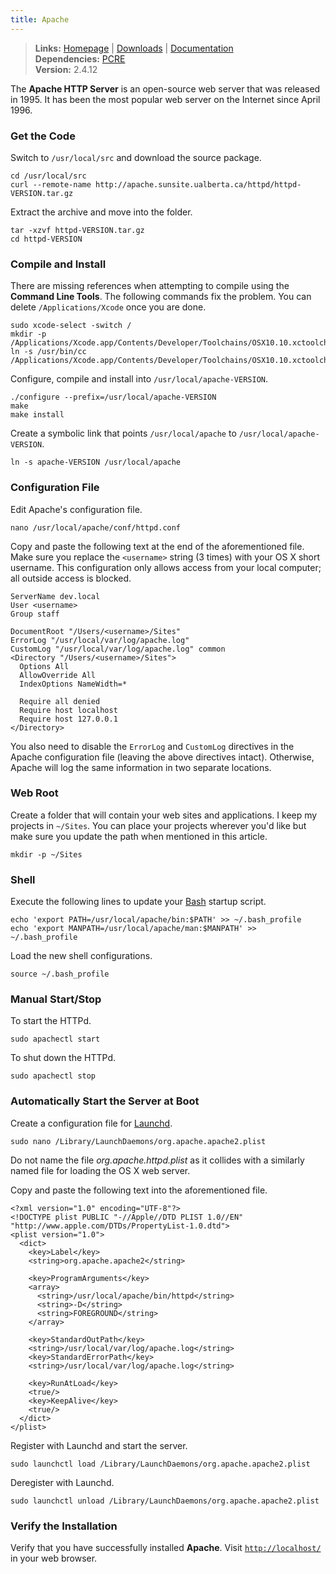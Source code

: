 ```yaml
---
title: Apache
---
```


> **Links:** [Homepage](http://httpd.apache.org/) | [Downloads](http://httpd.apache.org/download.cgi) | [Documentation](http://httpd.apache.org/docs/2.4/)  
> **Dependencies:** [PCRE](/pcre/)  
> **Version:** <span id="version">2.4.12</span>

The **Apache HTTP Server** is an open-source web server that was released in 1995. It has been the most popular web server on the Internet since April 1996.


### Get the Code

Switch to `/usr/local/src` and download the source package.

	cd /usr/local/src
	curl --remote-name http://apache.sunsite.ualberta.ca/httpd/httpd-VERSION.tar.gz

Extract the archive and move into the folder.

	tar -xzvf httpd-VERSION.tar.gz
	cd httpd-VERSION


### Compile and Install

There are missing references when attempting to compile using the **Command Line Tools**. The following commands fix the problem. You can delete `/Applications/Xcode` once you are done.

	sudo xcode-select -switch /
	mkdir -p /Applications/Xcode.app/Contents/Developer/Toolchains/OSX10.10.xctoolchain/usr/bin
	ln -s /usr/bin/cc /Applications/Xcode.app/Contents/Developer/Toolchains/OSX10.10.xctoolchain/usr/bin/cc

Configure, compile and install into `/usr/local/apache-VERSION`.

	./configure --prefix=/usr/local/apache-VERSION
	make
	make install

Create a symbolic link that points `/usr/local/apache` to `/usr/local/apache-VERSION`.

	ln -s apache-VERSION /usr/local/apache


### Configuration File

Edit Apache's configuration file.

	nano /usr/local/apache/conf/httpd.conf

Copy and paste the following text at the end of the aforementioned file. Make sure you replace the `<username>` string (3 times) with your OS X short username. This configuration only allows access from your local computer; all outside access is blocked.

	ServerName dev.local
	User <username>
	Group staff

	DocumentRoot "/Users/<username>/Sites"
	ErrorLog "/usr/local/var/log/apache.log"
	CustomLog "/usr/local/var/log/apache.log" common
	<Directory "/Users/<username>/Sites">
	  Options All
	  AllowOverride All
	  IndexOptions NameWidth=*

	  Require all denied
	  Require host localhost
	  Require host 127.0.0.1
	</Directory>

You also need to disable the `ErrorLog` and `CustomLog` directives in the Apache configuration file (leaving the above directives intact). Otherwise, Apache will log the same information in two separate locations.


### Web Root

Create a folder that will contain your web sites and applications. I keep my projects in `~/Sites`. You can place your projects wherever you'd like but make sure you update the path when mentioned in this article.

	mkdir -p ~/Sites


### Shell

Execute the following lines to update your [Bash](http://en.wikipedia.org/wiki/Bash_%28Unix_shell%29) startup script.

	echo 'export PATH=/usr/local/apache/bin:$PATH' >> ~/.bash_profile
	echo 'export MANPATH=/usr/local/apache/man:$MANPATH' >> ~/.bash_profile

Load the new shell configurations.

	source ~/.bash_profile


### Manual Start/Stop

To start the HTTPd.

	sudo apachectl start

To shut down the HTTPd.

	sudo apachectl stop


### Automatically Start the Server at Boot

Create a configuration file for [Launchd](http://en.wikipedia.org/wiki/Launchd).

	sudo nano /Library/LaunchDaemons/org.apache.apache2.plist

Do not name the file *org.apache.httpd.plist* as it collides with a similarly named file for loading the OS X web server.

Copy and paste the following text into the aforementioned file.

	<?xml version="1.0" encoding="UTF-8"?>
	<!DOCTYPE plist PUBLIC "-//Apple//DTD PLIST 1.0//EN" "http://www.apple.com/DTDs/PropertyList-1.0.dtd">
	<plist version="1.0">
	  <dict>
	    <key>Label</key>
	    <string>org.apache.apache2</string>

	    <key>ProgramArguments</key>
	    <array>
	      <string>/usr/local/apache/bin/httpd</string>
	      <string>-D</string>
	      <string>FOREGROUND</string>
	    </array>

	    <key>StandardOutPath</key>
	    <string>/usr/local/var/log/apache.log</string>
	    <key>StandardErrorPath</key>
	    <string>/usr/local/var/log/apache.log</string>

	    <key>RunAtLoad</key>
	    <true/>
	    <key>KeepAlive</key>
	    <true/>
	  </dict>
	</plist>

Register with Launchd and start the server.

	sudo launchctl load /Library/LaunchDaemons/org.apache.apache2.plist

Deregister with Launchd.

	sudo launchctl unload /Library/LaunchDaemons/org.apache.apache2.plist


### Verify the Installation

Verify that you have successfully installed **Apache**. Visit [`http://localhost/`](http://localhost/) in your web browser.
